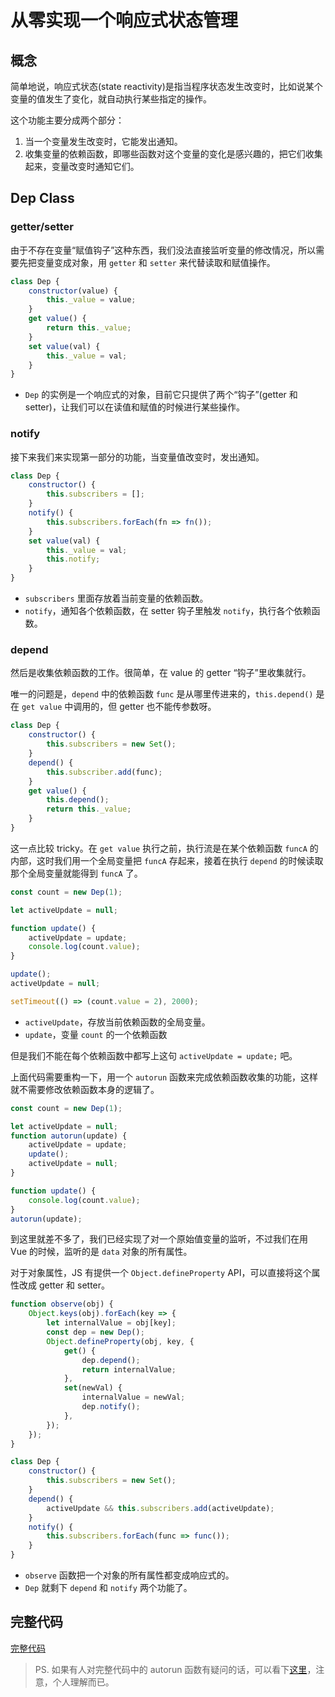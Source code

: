 # 从零实现一个响应式状态管理

## 概念

简单地说，响应式状态(state reactivity)是指当程序状态发生改变时，比如说某个变量的值发生了变化，就自动执行某些指定的操作。

这个功能主要分成两个部分：

1. 当一个变量发生改变时，它能发出通知。
2. 收集变量的依赖函数，即哪些函数对这个变量的变化是感兴趣的，把它们收集起来，变量改变时通知它们。

## Dep Class

### getter/setter

由于不存在变量“赋值钩子”这种东西，我们没法直接监听变量的修改情况，所以需要先把变量变成对象，用 `getter` 和 `setter` 来代替读取和赋值操作。

```js
class Dep {
    constructor(value) {
        this._value = value;
    }
    get value() {
        return this._value;
    }
    set value(val) {
        this._value = val;
    }
}
```

-   `Dep` 的实例是一个响应式的对象，目前它只提供了两个“钩子”(getter 和 setter)，让我们可以在读值和赋值的时候进行某些操作。

### notify

接下来我们来实现第一部分的功能，当变量值改变时，发出通知。

```js
class Dep {
    constructor() {
        this.subscribers = [];
    }
    notify() {
        this.subscribers.forEach(fn => fn());
    }
    set value(val) {
        this._value = val;
        this.notify;
    }
}
```

-   `subscribers` 里面存放着当前变量的依赖函数。
-   `notify`，通知各个依赖函数，在 setter 钩子里触发 `notify`，执行各个依赖函数。

### depend

然后是收集依赖函数的工作。很简单，在 value 的 getter “钩子”里收集就行。

唯一的问题是，`depend` 中的依赖函数 `func` 是从哪里传进来的，`this.depend()` 是在 `get value` 中调用的，但 getter 也不能传参数呀。

```js
class Dep {
    constructor() {
        this.subscribers = new Set();
    }
    depend() {
        this.subscriber.add(func);
    }
    get value() {
        this.depend();
        return this._value;
    }
}
```

这一点比较 tricky。在 `get value` 执行之前，执行流是在某个依赖函数 `funcA` 的内部，这时我们用一个全局变量把 `funcA` 存起来，接着在执行 `depend` 的时候读取那个全局变量就能得到 `funcA` 了。

```js
const count = new Dep(1);

let activeUpdate = null;

function update() {
    activeUpdate = update;
    console.log(count.value);
}

update();
activeUpdate = null;

setTimeout(() => (count.value = 2), 2000);
```

-   `activeUpdate`，存放当前依赖函数的全局变量。
-   `update`，变量 `count` 的一个依赖函数

但是我们不能在每个依赖函数中都写上这句 `activeUpdate = update;` 吧。

上面代码需要重构一下，用一个 `autorun` 函数来完成依赖函数收集的功能，这样就不需要修改依赖函数本身的逻辑了。

```js
const count = new Dep(1);

let activeUpdate = null;
function autorun(update) {
    activeUpdate = update;
    update();
    activeUpdate = null;
}

function update() {
    console.log(count.value);
}
autorun(update);
```

到这里就差不多了，我们已经实现了对一个原始值变量的监听，不过我们在用 Vue 的时候，监听的是 `data` 对象的所有属性。

对于对象属性，JS 有提供一个 `Object.defineProperty` API，可以直接将这个属性改成 getter 和 setter。

```js
function observe(obj) {
    Object.keys(obj).forEach(key => {
        let internalValue = obj[key];
        const dep = new Dep();
        Object.defineProperty(obj, key, {
            get() {
                dep.depend();
                return internalValue;
            },
            set(newVal) {
                internalValue = newVal;
                dep.notify();
            },
        });
    });
}

class Dep {
    constructor() {
        this.subscribers = new Set();
    }
    depend() {
        activeUpdate && this.subscribers.add(activeUpdate);
    }
    notify() {
        this.subscribers.forEach(func => func());
    }
}
```

-   `observe` 函数把一个对象的所有属性都变成响应式的。
-   `Dep` 就剩下 `depend` 和 `notify` 两个功能了。

## 完整代码

[完整代码](https://gist.github.com/suukii/ed55d5d1b155ea01ca3a35fd52cd30ce)

> PS. 如果有人对完整代码中的 autorun 函数有疑问的话，可以看下[这里](https://github.com/suukii/frontendmasters/blob/master/advanced-vuejs-features-from-the-ground-up/1-reactivity.md#%E8%AE%A8%E8%AE%BA)，注意，个人理解而已。
